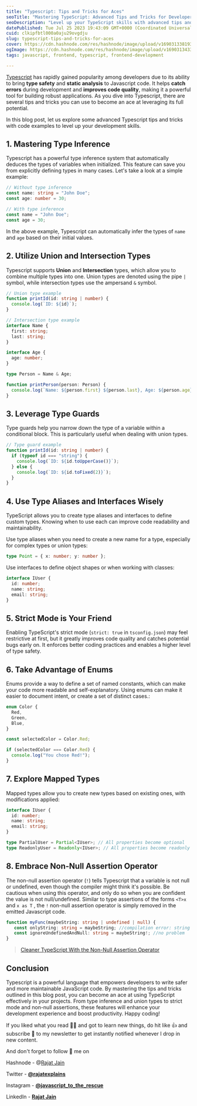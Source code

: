 ```yaml
---
title: "Typescript: Tips and Tricks for Aces"
seoTitle: "Mastering TypeScript: Advanced Tips and Tricks for Developers"
seoDescription: "Level up your TypeScript skills with advanced tips and tricks. Master type inference, union types, type guards, enums, and more. Boost your development!"
datePublished: Tue Jul 25 2023 19:43:09 GMT+0000 (Coordinated Universal Time)
cuid: clkipfbtl000a0aju29ovgdju
slug: typescript-tips-and-tricks-for-aces
cover: https://cdn.hashnode.com/res/hashnode/image/upload/v1690313381931/65fcc4db-ebfa-4134-8ca0-d4239fe9415b.jpeg
ogImage: https://cdn.hashnode.com/res/hashnode/image/upload/v1690313433377/c51d3176-a182-406a-a058-37969e26000b.jpeg
tags: javascript, frontend, typescript, frontend-development

---
```


[Typescript](https://www.typescriptlang.org/) has rapidly gained popularity among developers due to its ability to bring **type safety** and **static analysis** to Javascript code. It helps **catch errors** during development and **improves code quality**, making it a powerful tool for building robust applications. As you dive into Typescript, there are several tips and tricks you can use to become an ace at leveraging its full potential.

In this blog post, let us explore some advanced Typescript tips and tricks with code examples to level up your development skills.

## **1\. Mastering Type Inference**

Typescript has a powerful type inference system that automatically deduces the types of variables when initialized. This feature can save you from explicitly defining types in many cases. Let's take a look at a simple example:

```typescript
// Without type inference
const name: string = "John Doe";
const age: number = 30;

// With type inference
const name = "John Doe";
const age = 30;
```

In the above example, Typescript can automatically infer the types of `name` and `age` based on their initial values.

## **2\. Utilize Union and Intersection Types**

Typescript supports **Union** and **Intersection** types, which allow you to combine multiple types into one. Union types are denoted using the pipe `|` symbol, while intersection types use the ampersand `&` symbol.

```typescript
// Union type example
function printId(id: string | number) {
  console.log(`ID: ${id}`);
}

// Intersection type example
interface Name {
  first: string;
  last: string;
}

interface Age {
  age: number;
}

type Person = Name & Age;

function printPerson(person: Person) {
  console.log(`Name: ${person.first} ${person.last}, Age: ${person.age}`);
}
```

## **3\. Leverage Type Guards**

Type guards help you narrow down the type of a variable within a conditional block. This is particularly useful when dealing with union types.

```typescript
// Type guard example
function printId(id: string | number) {
  if (typeof id === "string") {
    console.log(`ID: ${id.toUpperCase()}`);
  } else {
    console.log(`ID: ${id.toFixed(2)}`);
  }
}
```

## **4\. Use Type Aliases and Interfaces Wisely**

TypeScript allows you to create type aliases and interfaces to define custom types. Knowing when to use each can improve code readability and maintainability.

Use type aliases when you need to create a new name for a type, especially for complex types or union types:

```typescript
type Point = { x: number; y: number };
```

Use interfaces to define object shapes or when working with classes:

```typescript
interface IUser {
  id: number;
  name: string;
  email: string;
}
```

## **5\. Strict Mode is Your Friend**

Enabling TypeScript's strict mode (`strict: true` in `tsconfig.json`) may feel restrictive at first, but it greatly improves code quality and catches potential bugs early on. It enforces better coding practices and enables a higher level of type safety.

## **6\. Take Advantage of Enums**

Enums provide a way to define a set of named constants, which can make your code more readable and self-explanatory. Using enums can make it easier to document intent, or create a set of distinct cases.:

```typescript
enum Color {
  Red,
  Green,
  Blue,
}

const selectedColor = Color.Red;

if (selectedColor === Color.Red) {
  console.log("You chose Red!");
}
```

## **7\. Explore Mapped Types**

Mapped types allow you to create new types based on existing ones, with modifications applied:

```typescript
interface IUser {
  id: number;
  name: string;
  email: string;
}

type PartialUser = Partial<IUser>; // All properties become optional
type ReadonlyUser = Readonly<IUser>; // All properties become readonly
```

## **8\. Embrace Non-Null Assertion Operator**

The non-null assertion operator (`!`) tells Typescript that a variable is not null or undefined, even though the compiler might think it's possible. Be cautious when using this operator, and only do so when you are confident the value is not null/undefined. Similar to type assertions of the forms `<T>x` and `x as T` , the `!` non-null assertion operator is simply removed in the emitted Javascript code.

```typescript
function myFunc(maybeString: string | undefined | null) {
   const onlyString: string = maybeString; //compilation error: string | undefined | null is not assignable to string
   const ignoreUndefinedAndNull: string = maybeString!; //no problem
}
```

> [Cleaner TypeScript With the Non-Null Assertion Operator](https://betterprogramming.pub/cleaner-typescript-with-the-non-null-assertion-operator-300789388376)

## **Conclusion**

Typescript is a powerful language that empowers developers to write safer and more maintainable JavaScript code. By mastering the tips and tricks outlined in this blog post, you can become an ace at using TypeScript effectively in your projects. From type inference and union types to strict mode and non-null assertions, these features will enhance your development experience and boost productivity. Happy coding!

If you liked what you read 🧑‍🏫 and got to learn new things, do hit like 👍 and subscribe 🔖 to my newsletter to get instantly notified whenever I drop in new content.

And don't forget to follow 🚀 me on

Hashnode - @[Rajat Jain](@rajatexplains)

Twitter - [**@rajatexplains**](https://twitter.com/rajatexplains)

Instagram - [**@javascript\_to\_the\_rescue**](https://instagram.com/javascript_to_the_rescue)

LinkedIn - [**Rajat Jain**](https://www.linkedin.com/in/rajatjain-21/)